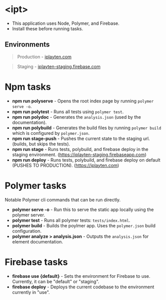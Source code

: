 # &lt;ipt&gt;

 * This application uses Node, Polymer, and Firebase. 
 * Install these before running tasks.

## Environments
> Production - [iplayten.com](https://iplayten.com)

> Staging - [iplayten-staging.firebase.com](https://iplayten-staging.firebaseapp.com)



 # Npm tasks
                       
* **npm run polyserve** - Opens the root index page by running `polymer serve -o`.
* **npm run polytest** - Runs all tests using `polymer test`.
* **npm run polydoc** - Generates the `analysis.json` (used by the documentation).
* **npm run polybuild** - Generates the build files by running `polymer build` which is configured by `polymer.json`.
* **npm run stage-push** - Pushes the current state to the staging url. (builds, but skips the tests).
* **npm run stage** - Runs tests, polybuild, and firebase deploy in the staging environment. (https://iplayten-staging.firebaseapp.com)
* **npm run deploy** - Runs tests, polybuild, and firebase deploy on default (PUSHES TO PRODUCTION). (https://iplayten.com)

# Polymer tasks
Notable Polymer cli commands that can be run directly.
* **polymer serve -o** - Run this to serve the static app locally using the polymer server.
* **polymer test** - Runs all polymer tests: `tests/index.html`.
* **polymer build** - Builds the poylmer app. Uses the `polymer.json` build configuration.
* **polymer analyze > analysis.json** - Outputs the `analysis.json` for element documentation.

# Firebase tasks
* **firebase use {default}** - Sets the environment for Firebase to use. Currently, it can be "default" or "staging".
* **firebase deploy** - Deploys the current codebase to the environment currently in "use".
